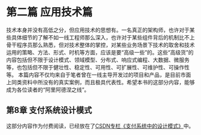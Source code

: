 # 第二篇 应用技术篇

技术本身并没有高低之分，但应用技术的思想有。一名真正的架构师，也许对于某些具体细节的了解不如一线工程师那么深入，也许对于某些组件背后的机制比不上骨干程序员那么熟悉，但对技术整体的掌控，对某些业务场景下技术的取舍和技术运用的策略、方法、形式、时机等方面，应该是要“高级一些”的。这些“高级货”的内容包括但不限于设计模式、领域模型、分布式、响应式编程、大数据、微服务等，也包括但不限于健壮性、稳定性、可用性、可扩展性、可维护性、可操作性等。
本篇内容不仅均来自于笔者曾在一线主导开发过的项目和产品，是目前市面上同类资料中所没有的真实案例，而且极具代表性。希望本书的这部分内容，能够成为各位读者的“阿里阿德涅之线”。

## 第8章 支付系统设计模式

这部分内容作为付费阅读，已经放在了[CSDN专栏《支付系统中的设计模式》](https://blog.csdn.net/lostrex/article/details/129149387)中。
